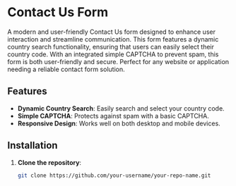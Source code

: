 # Contact Us Form

A modern and user-friendly Contact Us form designed to enhance user interaction and streamline communication. This form features a dynamic country search functionality, ensuring that users can easily select their country code. With an integrated simple CAPTCHA to prevent spam, this form is both user-friendly and secure. Perfect for any website or application needing a reliable contact form solution.

## Features

- **Dynamic Country Search**: Easily search and select your country code.
- **Simple CAPTCHA**: Protects against spam with a basic CAPTCHA.
- **Responsive Design**: Works well on both desktop and mobile devices.

## Installation

1. **Clone the repository**:
   ```bash
   git clone https://github.com/your-username/your-repo-name.git
